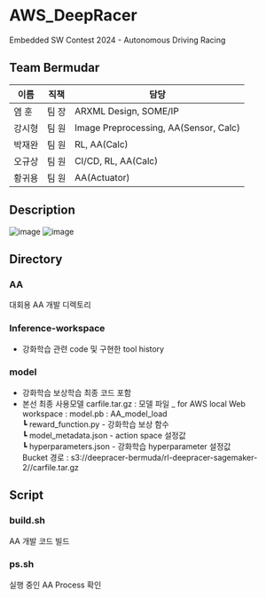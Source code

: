 # AWS_DeepRacer
Embedded SW Contest 2024 - Autonomous Driving Racing

## Team Bermudar

|이름|직책|담당|
|---|---|----------------------|
|염  훈|팀  장|ARXML Design, SOME/IP|
|강시형|팀  원|Image Preprocessing, AA(Sensor, Calc)|
|박재완|팀  원|RL, AA(Calc)|
|오규상|팀  원|CI/CD, RL, AA(Calc)|
|황귀용|팀  원|AA(Actuator)|

## Description
![image](https://github.com/user-attachments/assets/667b7d7c-4560-4590-aa79-6953bf646133)
![image](https://github.com/user-attachments/assets/a72c8f51-1c67-4e18-9203-2622b1284f1b)

## Directory
### AA
대회용 AA 개발 디렉토리

### Inference-workspace
- 강화학습 관련 code 및 구현한 tool history

### model
- 강화학습 보상학습 최종 코드 포함
- 본선 최종 사용모델 
    carfile.tar.gz : 모델 파일 _ for AWS local Web <br/>
    workspace : model.pb : AA_model_load <br/>
          ┗ reward_function.py - 강화학습 보상 함수 <br/>
          ┗ model_metadata.json - action space 설정값 <br/>
          ┗ hyperparameters.json - 강화학습 hyperparameter 설정값 <br/>
    Bucket 경로 : s3://deepracer-bermuda/rl-deepracer-sagemaker-2//carfile.tar.gz <br/>

## Script
### build.sh
AA 개발 코드 빌드

### ps.sh
실행 중인 AA Process 확인
